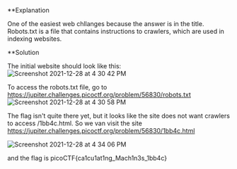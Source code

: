 **Explanation

One of the easiest web chllanges because the answer is in the title. Robots.txt is a file that contains instructions to crawlers, which are used in indexing 
websites. 

**Solution

The initial website should look like this:
![Screenshot 2021-12-28 at 4 30 42 PM](https://user-images.githubusercontent.com/93189187/147545955-a27023cd-4c5b-4678-9b1e-8716fc7d051f.png)

To access the robots.txt file, go to https://jupiter.challenges.picoctf.org/problem/56830/robots.txt
![Screenshot 2021-12-28 at 4 30 58 PM](https://user-images.githubusercontent.com/93189187/147545975-107d8e28-504c-40ea-a420-c4885cb66911.png)

The flag isn't quite there yet, but it looks like the site does not want crawlers to access /1bb4c.html. So we van visit the site 
https://jupiter.challenges.picoctf.org/problem/56830/1bb4c.html

![Screenshot 2021-12-28 at 4 34 06 PM](https://user-images.githubusercontent.com/93189187/147546278-75903a0d-6c01-43de-9a7d-ec254a70c5e5.png)

and the flag is picoCTF{ca1cu1at1ng_Mach1n3s_1bb4c}



